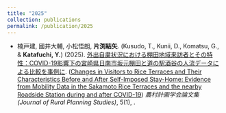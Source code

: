 ```yaml
---
title: "2025"
collection: publications
permalink: /publication/2025
---
```

* 楠戸建, 國井大輔, 小松悟朗, **片渕結矢**. (Kusudo, T., Kunii, D., Komatsu, G., & **Katafuchi, Y.**) (2025). [外出自粛状況における棚田地域来訪者とその特性：COVID-19影響下の宮崎県日南市坂元棚田と道の駅酒谷の人流データによる比較を事例に](https://yuya-katafuchi.github.io/). ([Changes in Visitors to Rice Terraces and Their Characteristics Before and After Self-Imposed Stay-Home: Evidence from Mobility Data in the Sakamoto Rice Terraces and the nearby Roadside Station during and after COVID-19](https://yuya-katafuchi.github.io/)) <i>農村計画学会論文集 (Journal of Rural Planning Studies)</i>, 5(1), .